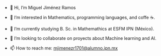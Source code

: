 - 👋 Hi, I’m Miguel Jiménez Ramos
- 👀 I’m interested in Mathematics, programming languages, and coffe ☕.
- 🌱 I’m currently studying B. Sc. in Mathemathics at ESFM IPN (México).

- 💞️ I’m looking to collaborate on proyects about Machine learning and AI.
- 📫 How to reach me: mjimenezr1701@alumno.ipn.mx
